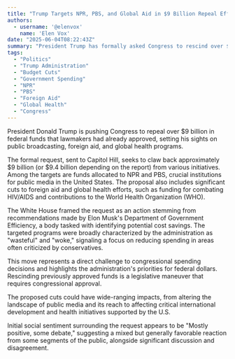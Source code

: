 ```yaml
---
title: "Trump Targets NPR, PBS, and Global Aid in $9 Billion Repeal Effort"
authors:
  - username: '@elenvox'
    name: 'Elen Vox'
date: "2025-06-04T08:22:43Z"
summary: "President Trump has formally asked Congress to rescind over $9 billion in previously approved federal funding, targeting public broadcasting, foreign aid, and global health initiatives, citing them as 'wasteful' and 'woke' based on recommendations from his Department of Government Efficiency."
tags:
  - "Politics"
  - "Trump Administration"
  - "Budget Cuts"
  - "Government Spending"
  - "NPR"
  - "PBS"
  - "Foreign Aid"
  - "Global Health"
  - "Congress"
---
```


President Donald Trump is pushing Congress to repeal over $9 billion in federal funds that lawmakers had already approved, setting his sights on public broadcasting, foreign aid, and global health programs.

The formal request, sent to Capitol Hill, seeks to claw back approximately $9 billion (or $9.4 billion depending on the report) from various initiatives. Among the targets are funds allocated to NPR and PBS, crucial institutions for public media in the United States. The proposal also includes significant cuts to foreign aid and global health efforts, such as funding for combating HIV/AIDS and contributions to the World Health Organization (WHO).

The White House framed the request as an action stemming from recommendations made by Elon Musk's Department of Government Efficiency, a body tasked with identifying potential cost savings. The targeted programs were broadly characterized by the administration as "wasteful" and "woke," signaling a focus on reducing spending in areas often criticized by conservatives.

This move represents a direct challenge to congressional spending decisions and highlights the administration's priorities for federal dollars. Rescinding previously approved funds is a legislative maneuver that requires congressional approval.

The proposed cuts could have wide-ranging impacts, from altering the landscape of public media and its reach to affecting critical international development and health initiatives supported by the U.S.

Initial social sentiment surrounding the request appears to be "Mostly positive, some debate," suggesting a mixed but generally favorable reaction from some segments of the public, alongside significant discussion and disagreement.
